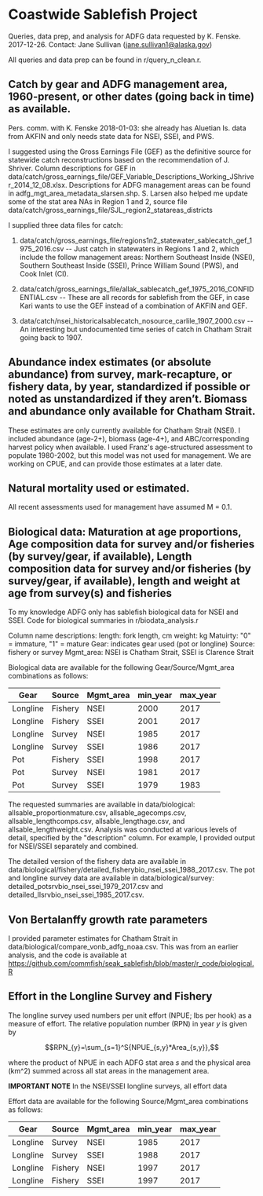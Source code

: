 # Coastwide Sablefish Project

Queries, data prep, and analysis for ADFG data requested by K. Fenske. 2017-12-26. Contact: Jane Sullivan (jane.sullivan1@alaska.gov)

All queries and data prep can be found in r/query_n_clean.r. 

## Catch by gear and ADFG management area, 1960-present, or other dates (going back in time) as available. 

Pers. comm. with K. Fenske 2018-01-03: she already has Aluetian Is. data from AKFIN and only needs state data for NSEI, SSEI, and PWS. 

I suggested using the Gross Earnings File (GEF) as the definitive source for statewide catch reconstructions based on the recommendation of J. Shriver. Column descriptions for GEF in data/catch/gross_earnings_file/GEF_Variable_Descriptions_Working_JShriver_2014_12_08.xlsx. Descriptions for ADFG management areas can be found in adfg_mgt_area_metadata_slarsen.shp. S. Larsen also helped me update some of the stat area NAs in Region 1 and 2, source file data/catch/gross_earnings_file/SJL_region2_statareas_districts

I supplied three data files for catch:

1.  data/catch/gross_earnings_file/regions1n2_statewater_sablecatch_gef_1975_2016.csv -- Just catch in statewaters in Regions 1 and 2, which include the follow management areas: Northern Southeast Inside (NSEI), Southern Southeast Inside (SSEI), Prince William Sound (PWS), and Cook Inlet (CI).

2.  data/catch/gross_earnings_file/allak_sablecatch_gef_1975_2016_CONFIDENTIAL.csv -- These are all records for sablefish from the GEF, in case Kari wants to use the GEF instead of a combination of AKFIN and GEF. 

3.  data/catch/nsei_historicalsablecatch_nosource_carlile_1907_2000.csv -- An interesting but undocumented time series of catch in Chatham Strait going back to 1907.

## Abundance index estimates (or absolute abundance) from survey, mark-recapture, or fishery data, by year, standardized if possible or noted as unstandardized if they aren’t. Biomass and abundance only available for Chatham Strait.

These estimates are only currently available for Chatham Strait (NSEI). I included abundance (age-2+), biomass (age-4+), and ABC/corresponding harvest policy when available. I used Franz's age-structured assessment to populate 1980-2002, but this model was not used for management. We are working on CPUE, and can provide those estimates at a later date.

## Natural mortality used or estimated. 

All recent assessments used for management have assumed M = 0.1. 

## Biological data: Maturation at age proportions, Age composition data for survey and/or fisheries (by survey/gear, if available), Length composition data for survey and/or fisheries (by survey/gear, if available), length and weight at age from survey(s) and fisheries

To my knowledge ADFG only has sablefish biological data for NSEI and SSEI. Code for biological summaries in r/biodata_analysis.r

Column name descriptions:
length: fork length, cm 
weight: kg 
Matuirty: "0" = immature, "1" = mature
Gear: indicates gear used (pot or longline)
Source: fishery or survey
Mgmt_area: NSEI is Chatham Strait, SSEI is Clarence Strait

Biological data are available for the following Gear/Source/Mgmt_area combinations as follows:

|      Gear|  Source| Mgmt_area| min_year| max_year|
|----------|--------|----------|---------|---------|
|  Longline| Fishery|      NSEI|     2000|     2017|
|  Longline| Fishery|      SSEI|     2001|     2017|
|  Longline|  Survey|      NSEI|     1985|     2017|
|  Longline|  Survey|      SSEI|     1986|     2017|
|       Pot| Fishery|      SSEI|     1998|     2017|
|       Pot|  Survey|      NSEI|     1981|     2017|
|       Pot|  Survey|      SSEI|     1979|     1983|

The requested summaries are available in data/biological: allsable_proportionmature.csv, allsable_agecomps.csv, allsable_lengthcomps.csv, allsable_lengthage.csv, and allsable_lengthweight.csv. Analysis was conducted at various levels of detail, specified by the "description" column. For example, I provided output for NSEI/SSEI separately and combined.

The detailed version of the fishery data are available in data/biological/fishery/detailed_fisherybio_nsei_ssei_1988_2017.csv.  The pot and longline survey data are available in data/biological/survey: detailed_potsrvbio_nsei_ssei_1979_2017.csv and detailed_llsrvbio_nsei_ssei_1985_2017.csv.

## Von Bertalanffy growth rate parameters

I provided parameter estimates for Chatham Strait in data/biological/compare_vonb_adfg_noaa.csv. This was from an earlier analysis, and the code is available at https://github.com/commfish/seak_sablefish/blob/master/r_code/biological.R 

## Effort in the Longline Survey and Fishery

The longline survey used numbers per unit effort (NPUE; lbs per hook) as a measure of effort. The relative population number (RPN) in year $y$ is given by

$$RPN_{y}=\sum_{s=1}^S{NPUE_{s,y}*Area_{s,y}},$$

where the product of NPUE in each ADFG stat area $s$ and the physical area (km^2) summed across all stat areas in the management area.

**IMPORTANT NOTE** In the NSEI/SSEI longline surveys, all effort data 

Effort data are available for the following Source/Mgmt_area combinations as follows:

|      Gear|  Source| Mgmt_area| min_year| max_year|
|----------|--------|----------|---------|---------|
|  Longline|  Survey|      NSEI|     1985|     2017|
|  Longline|  Survey|      SSEI|     1988|     2017|
|  Longline| Fishery|      NSEI|     1997|     2017|
|  Longline| Fishery|      SSEI|     1997|     2017|


